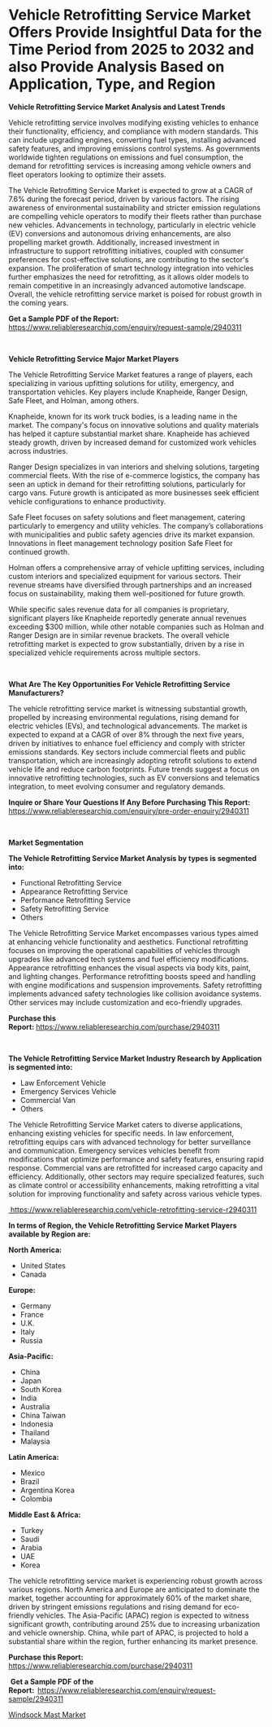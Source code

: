 <p><h1>Vehicle Retrofitting Service Market Offers Provide Insightful Data for the Time Period from 2025 to 2032 and also Provide Analysis Based on Application, Type, and Region</h1></p><p><strong>Vehicle Retrofitting Service Market Analysis and Latest Trends</strong></p>
<p><p>Vehicle retrofitting service involves modifying existing vehicles to enhance their functionality, efficiency, and compliance with modern standards. This can include upgrading engines, converting fuel types, installing advanced safety features, and improving emissions control systems. As governments worldwide tighten regulations on emissions and fuel consumption, the demand for retrofitting services is increasing among vehicle owners and fleet operators looking to optimize their assets.</p><p>The Vehicle Retrofitting Service Market is expected to grow at a CAGR of 7.6% during the forecast period, driven by various factors. The rising awareness of environmental sustainability and stricter emission regulations are compelling vehicle operators to modify their fleets rather than purchase new vehicles. Advancements in technology, particularly in electric vehicle (EV) conversions and autonomous driving enhancements, are also propelling market growth. Additionally, increased investment in infrastructure to support retrofitting initiatives, coupled with consumer preferences for cost-effective solutions, are contributing to the sector's expansion. The proliferation of smart technology integration into vehicles further emphasizes the need for retrofitting, as it allows older models to remain competitive in an increasingly advanced automotive landscape. Overall, the vehicle retrofitting service market is poised for robust growth in the coming years.</p></p>
<p><strong>Get a Sample PDF of the Report:&nbsp;</strong> <a href="https://www.reliableresearchiq.com/enquiry/request-sample/2940311?utm_campaign=2883&utm_medium=2&utm_source=Github&utm_content=ia&utm_term=15032025&utm_id=vehicle-retrofitting-service">https://www.reliableresearchiq.com/enquiry/request-sample/2940311</a></p>
<p>&nbsp;</p>
<p><strong>Vehicle Retrofitting Service Major Market Players</strong></p>
<p><p>The Vehicle Retrofitting Service Market features a range of players, each specializing in various upfitting solutions for utility, emergency, and transportation vehicles. Key players include Knapheide, Ranger Design, Safe Fleet, and Holman, among others.</p><p>Knapheide, known for its work truck bodies, is a leading name in the market. The company's focus on innovative solutions and quality materials has helped it capture substantial market share. Knapheide has achieved steady growth, driven by increased demand for customized work vehicles across industries.</p><p>Ranger Design specializes in van interiors and shelving solutions, targeting commercial fleets. With the rise of e-commerce logistics, the company has seen an uptick in demand for their retrofitting solutions, particularly for cargo vans. Future growth is anticipated as more businesses seek efficient vehicle configurations to enhance productivity.</p><p>Safe Fleet focuses on safety solutions and fleet management, catering particularly to emergency and utility vehicles. The company’s collaborations with municipalities and public safety agencies drive its market expansion. Innovations in fleet management technology position Safe Fleet for continued growth.</p><p>Holman offers a comprehensive array of vehicle upfitting services, including custom interiors and specialized equipment for various sectors. Their revenue streams have diversified through partnerships and an increased focus on sustainability, making them well-positioned for future growth.</p><p>While specific sales revenue data for all companies is proprietary, significant players like Knapheide reportedly generate annual revenues exceeding $300 million, while other notable companies such as Holman and Ranger Design are in similar revenue brackets. The overall vehicle retrofitting market is expected to grow substantially, driven by a rise in specialized vehicle requirements across multiple sectors.</p></p>
<p>&nbsp;</p>
<p><strong>What Are The Key Opportunities For Vehicle Retrofitting Service Manufacturers?</strong></p>
<p><p>The vehicle retrofitting service market is witnessing substantial growth, propelled by increasing environmental regulations, rising demand for electric vehicles (EVs), and technological advancements. The market is expected to expand at a CAGR of over 8% through the next five years, driven by initiatives to enhance fuel efficiency and comply with stricter emissions standards. Key sectors include commercial fleets and public transportation, which are increasingly adopting retrofit solutions to extend vehicle life and reduce carbon footprints. Future trends suggest a focus on innovative retrofitting technologies, such as EV conversions and telematics integration, to meet evolving consumer and regulatory demands.</p></p>
<p><strong>Inquire or Share Your Questions If Any Before Purchasing This Report:</strong> <a href="https://www.reliableresearchiq.com/enquiry/pre-order-enquiry/2940311?utm_campaign=2883&utm_medium=2&utm_source=Github&utm_content=ia&utm_term=15032025&utm_id=vehicle-retrofitting-service">https://www.reliableresearchiq.com/enquiry/pre-order-enquiry/2940311</a></p>
<p>&nbsp;</p>
<p><strong>Market Segmentation</strong></p>
<p><strong>The Vehicle Retrofitting Service Market Analysis by types is segmented into:</strong></p>
<p><ul><li>Functional Retrofitting Service</li><li>Appearance Retrofitting Service</li><li>Performance Retrofitting Service</li><li>Safety Retrofitting Service</li><li>Others</li></ul></p>
<p><p>The Vehicle Retrofitting Service Market encompasses various types aimed at enhancing vehicle functionality and aesthetics. Functional retrofitting focuses on improving the operational capabilities of vehicles through upgrades like advanced tech systems and fuel efficiency modifications. Appearance retrofitting enhances the visual aspects via body kits, paint, and lighting changes. Performance retrofitting boosts speed and handling with engine modifications and suspension improvements. Safety retrofitting implements advanced safety technologies like collision avoidance systems. Other services may include customization and eco-friendly upgrades.</p></p>
<p><strong>Purchase this Report:&nbsp;</strong><a href="https://www.reliableresearchiq.com/purchase/2940311?utm_campaign=2883&utm_medium=2&utm_source=Github&utm_content=ia&utm_term=15032025&utm_id=vehicle-retrofitting-service">https://www.reliableresearchiq.com/purchase/2940311</a></p>
<p>&nbsp;</p>
<p><strong>The Vehicle Retrofitting Service Market Industry Research by Application is segmented into:</strong></p>
<p><ul><li>Law Enforcement Vehicle</li><li>Emergency Services Vehicle</li><li>Commercial Van</li><li>Others</li></ul></p>
<p><p>The Vehicle Retrofitting Service Market caters to diverse applications, enhancing existing vehicles for specific needs. In law enforcement, retrofitting equips cars with advanced technology for better surveillance and communication. Emergency services vehicles benefit from modifications that optimize performance and safety features, ensuring rapid response. Commercial vans are retrofitted for increased cargo capacity and efficiency. Additionally, other sectors may require specialized features, such as climate control or accessibility enhancements, making retrofitting a vital solution for improving functionality and safety across various vehicle types.</p></p>
<p><a href="https://www.reliableresearchiq.com/vehicle-retrofitting-service-r2940311?utm_campaign=2883&utm_medium=2&utm_source=Github&utm_content=ia&utm_term=15032025&utm_id=vehicle-retrofitting-service">&nbsp;https://www.reliableresearchiq.com/vehicle-retrofitting-service-r2940311</a></p>
<p><strong>In terms of Region, the Vehicle Retrofitting Service Market Players available by Region are:</strong></p>
<p>
    <p> <strong> North America: </strong>
        <ul>
            <li>United States</li>
            <li>Canada</li>
        </ul>
        </p> 
    <p> <strong> Europe: </strong>
        <ul>
            <li>Germany</li>
            <li>France</li>
            <li>U.K.</li>
            <li>Italy</li>
            <li>Russia</li>
        </ul>
        </p> 
    <p> <strong> Asia-Pacific: </strong>
        <ul>
            <li>China</li>
            <li>Japan</li>
            <li>South Korea</li>
            <li>India</li>
            <li>Australia</li>
            <li>China Taiwan</li>
            <li>Indonesia</li>
            <li>Thailand</li>
            <li>Malaysia</li>
        </ul>
        </p> 
    <p> <strong> Latin America: </strong>
        <ul>
            <li>Mexico</li>
            <li>Brazil</li>
            <li>Argentina Korea</li>
            <li>Colombia</li>
        </ul>
        </p> 
    <p> <strong> Middle East & Africa: </strong>
        <ul>
            <li>Turkey</li>
            <li>Saudi</li>
            <li>Arabia</li>
            <li>UAE</li>
            <li>Korea</li>
        </ul>
    </p>
    </p>
<p><p>The vehicle retrofitting service market is experiencing robust growth across various regions. North America and Europe are anticipated to dominate the market, together accounting for approximately 60% of the market share, driven by stringent emissions regulations and rising demand for eco-friendly vehicles. The Asia-Pacific (APAC) region is expected to witness significant growth, contributing around 25% due to increasing urbanization and vehicle ownership. China, while part of APAC, is projected to hold a substantial share within the region, further enhancing its market presence.</p></p>
<p><strong>Purchase this Report: </strong><a href="https://www.reliableresearchiq.com/purchase/2940311?utm_campaign=2883&utm_medium=2&utm_source=Github&utm_content=ia&utm_term=15032025&utm_id=vehicle-retrofitting-service">https://www.reliableresearchiq.com/purchase/2940311</a></p>
<p>&nbsp;<strong>Get a Sample PDF of the Report:&nbsp;&nbsp;</strong><a href="https://www.reliableresearchiq.com/enquiry/request-sample/2940311?utm_campaign=2883&utm_medium=2&utm_source=Github&utm_content=ia&utm_term=15032025&utm_id=vehicle-retrofitting-service">https://www.reliableresearchiq.com/enquiry/request-sample/2940311</a></p>
<p><strong></strong></p>
<p><p><a href="https://github.com/tashiafun920/Market-Research-Report-List-1/blob/main/windsock-mast-market.md?utm_campaign=2883&utm_medium=2&utm_source=Github&utm_content=ia&utm_term=15032025&utm_id=vehicle-retrofitting-service">Windsock Mast Market</a></p></p>